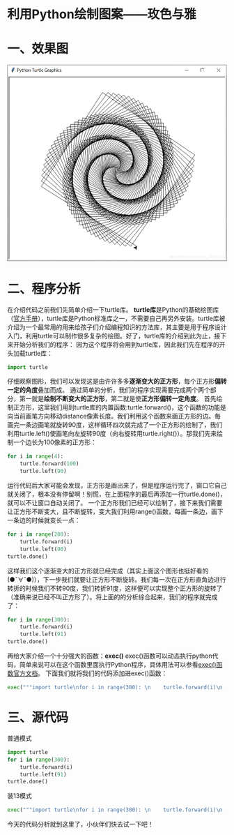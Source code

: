 # 利用Python绘制图案——玫色与雅

# 一、效果图

![image.png](https://raw.githubusercontent.com/wlynxg/pic/main/2025/06/01/20250601-184816.png)

# 二、程序分析
在介绍代码之前我们先简单介绍一下turtle库。
**turtle库**是Python的基础绘图库（[官方手册](https://docs.python.org/2/library/turtle.html)），turtle库是Python标准库之一，不需要自己再另外安装。turtle库被介绍为一个最常用的用来给孩子们介绍编程知识的方法库，其主要是用于程序设计入门，利用turtle可以制作很多复杂的绘图。好了，turtle库的介绍到此为止，接下来开始分析我们的程序：
因为这个程序将会用到turtle库，因此我们先在程序的开头加载turtle库：
```python
import turtle
```
仔细观察图形，我们可以发现这是由许许多多**逐渐变大的正方形**，每个正方形**偏转一定的角度**叠加而成。
通过简单的分析，我们的程序实现需要完成两个两个部分，第一就是**绘制不断变大的正方形**，第二就是使**正方形偏转一定角度**。
首先绘制正方形，这里我们用到turtle库的内置函数:turtle.forward()，这个函数的功能是向当前画笔方向移动distance像素长度。我们利用这个函数来画正方形的边。每画完一条边画笔就旋转90度，这样循环四次就完成了一个正方形的绘制了，我们利用turtle.left()使画笔向左旋转90度（向右旋转用turtle.right()）。那我们先来绘制一个边长为100像素的正方形：
```python
for i in range(4):
    turtle.forward(100)
    turtle.left(90)
```
运行代码后大家可能会发现，正方形是画出来了，但是程序运行完了，窗口它自己就关闭了，根本没有停留啊！别慌，在上面程序的最后再添加一行turtle.done()，就可以不让窗口自动关闭了。
一个正方形我们已经可以绘制了，接下来我们需要让正方形不断变大，且不断旋转，变大我们利用range()函数，每画一条边，画下一条边的时候就变长一点：
```python
for i in range(200):
    turtle.forward(i)
    turtle.left(90)
turtle.done()
```
这样我们这个逐渐变大的正方形就已经完成（其实上面这个图形也挺好看的(●ˇ∀ˇ●)），下一步我们就要让正方形不断旋转。我们每一次在正方形直角边进行转折的时候我们不转90度，我们转折91度，这样便可以实现整个正方形的旋转了（准确来说已经不叫正方形了）。将上面的的分析综合起来，我们的程序就完成了：
```python
for i in range(300):
    turtle.forward(i)
    turtle.left(91)
turtle.done()
```
再给大家介绍一个十分强大的函数：**exec()**
exec()函数可以动态执行python代码，简单来说可以在这个函数里面执行Python程序，具体用法可以参看[exec()函数官方文档](https://docs.python.org/3/library/functions.html#exec)。
下面我们就将我们的代码添加进exec()函数：
```python
exec("""import turtle\nfor i in range(300): \n    turtle.forward(i)\n    turtle.left(91)\nturtle.done()\n""")
```
# 三、源代码
普通模式
```python
import turtle
for i in range(300):
    turtle.forward(i)
    turtle.left(91)
turtle.done()
```
装13模式
```python
exec("""import turtle\nfor i in range(300): \n    turtle.forward(i)\n    turtle.left(91)\nturtle.done()\n""")
```

今天的代码分析就到这里了，小伙伴们快去试一下吧！